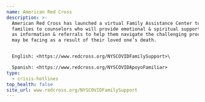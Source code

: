 ```yaml
---
name: American Red Cross
description: >-
  American Red Cross has launched a virtual Family Assistance Center to link
  families to counselors who will provide emotional & spiritual support, as well
  as information & referrals to help them navigate the challenging process they
  may be facing as a result of their loved one’s death.


  English: <https://www.redcross.org/NYSCOVIDFamilySupport>\

  Spanish: <https://www.redcross.org/NYSCOVIDApoyoFamiliar>
type:
  - crisis-hotlines
top_health: false
site_url: www.redcross.org/NYSCOVIDFamilySupport
---
```

